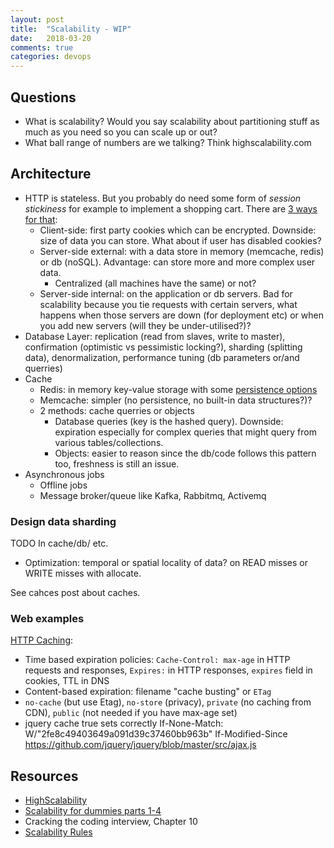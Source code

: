 ```yaml
---
layout: post
title:  "Scalability - WIP"
date:   2018-03-20
comments: true
categories: devops
---
```

## Questions
+ What is scalability? Would you say scalability about partitioning stuff as much as you need so you can scale up or out?
+ What ball range of numbers are we talking? Think highscalability.com

## Architecture
+ HTTP is stateless. But you probably do need some form of *session stickiness* for example to implement a shopping cart. There are [3 ways for that](https://www.quora.com/What-are-the-most-efficient-ways-to-handle-user-sessions-in-a-scalable-environment/answer/Mark-Ayzenshtat):
  + Client-side: first party cookies which can be encrypted. Downside: size of data you can store. What about if user has disabled cookies?
  + Server-side external: with a data store in memory (memcache, redis) or db (noSQL). Advantage: can store more and more complex user data.
    + Centralized (all machines have the same) or not?
  + Server-side internal: on the application or db servers. Bad for scalability because you tie requests with certain servers, what happens when those servers are down (for deployment etc) or when you add new servers (will they be under-utilised?)?
+ Database Layer: replication (read from slaves, write to master), confirmation (optimistic vs pessimistic locking?), sharding (splitting data), denormalization, performance tuning (db parameters or/and querries)
+ Cache
  + Redis: in memory key-value storage with some [persistence options](https://redis.io/topics/persistence)
  + Memcache: simpler (no persistence, no built-in data structures?)?
  + 2 methods: cache querries or objects
    + Database queries (key is the hashed query). Downside: expiration especially for complex queries that might query from various tables/collections.
    + Objects: easier to reason since the db/code follows this pattern too,  freshness is still an issue.
+ Asynchronous jobs
  + Offline jobs
  + Message broker/queue like Kafka, Rabbitmq, Activemq

### Design data sharding
TODO
In cache/db/ etc.
+ Optimization: temporal or spatial locality of data? on READ misses or WRITE misses with allocate.

See cahces post about caches.

### Web examples
[HTTP Caching](https://developers.google.com/web/fundamentals/performance/optimizing-content-efficiency/http-caching):
+ Time based expiration policies: `Cache-Control: max-age` in HTTP requests and responses, `Expires:` in HTTP responses, `expires` field in cookies, TTL in DNS
+ Content-based expiration: filename "cache busting" or `ETag`
+ `no-cache` (but use Etag), `no-store` (privacy), `private` (no caching from CDN), `public` (not needed if you have max-age set)
+ jquery cache true sets correctly If-None-Match: W/"2fe8c49403649a091d39c37460bb963b"
If-Modified-Since https://github.com/jquery/jquery/blob/master/src/ajax.js

## Resources
+ [HighScalability](highscalability.com)
+ [Scalability for dummies parts 1-4](http://www.lecloud.net/tagged/scalability)
+ Cracking the coding interview, Chapter 10
+ [Scalability Rules](http://scalabilityrules.com/)
